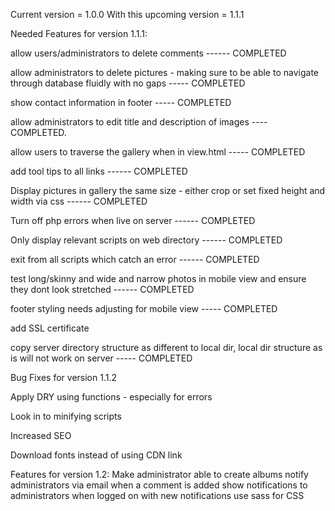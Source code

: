Current version = 1.0.0
With this upcoming version = 1.1.1




Needed Features for version 1.1.1:

allow users/administrators to delete comments ------ COMPLETED

allow administrators to delete pictures - making sure to be able to navigate through database fluidly with no gaps ----- COMPLETED

show contact information in footer ----- COMPLETED

allow administrators to edit title and description of images ---- COMPLETED.

allow users to traverse the gallery when in view.html ----- COMPLETED

add tool tips to all links ------ COMPLETED

Display pictures in gallery the same size - either crop or set fixed height and width via css ------ COMPLETED

Turn off php errors when live on server ------ COMPLETED

Only display relevant scripts on web directory ------ COMPLETED

exit from all scripts which catch an error ------ COMPLETED

test long/skinny and wide and narrow photos in mobile view and ensure they dont look stretched ------ COMPLETED

footer styling needs adjusting for mobile view ----- COMPLETED

add SSL certificate

copy server directory structure as different to local dir, local dir structure as is will not work on server ----- COMPLETED




Bug Fixes for version 1.1.2

Apply DRY using functions - especially for errors

Look in to minifying scripts

Increased SEO

Download fonts instead of using CDN link






Features for version 1.2:
Make administrator able to create albums
notify administrators via email when a comment is added
show notifications to administrators when logged on with new notifications
use sass for CSS